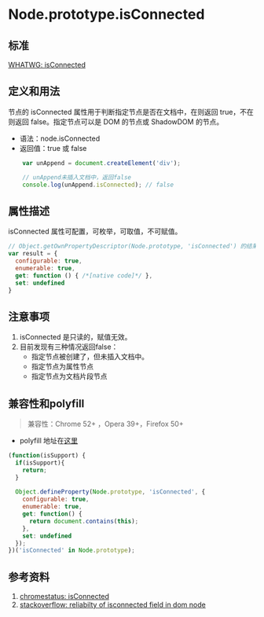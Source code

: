 # Node.prototype.isConnected

## 标准
[WHATWG: isConnected](https://dom.spec.whatwg.org/#dom-node-isconnected)

## 定义和用法
节点的 isConnected 属性用于判断指定节点是否在文档中，在则返回 true，不在则返回 false。指定节点可以是 DOM 的节点或 ShadowDOM 的节点。

- 语法：node.isConnected
- 返回值：true 或 false

```javascript
    var unAppend = document.createElement('div');

    // unAppend未插入文档中，返回false
    console.log(unAppend.isConnected); // false
```

## 属性描述
isConnected 属性可配置，可枚举，可取值，不可赋值。
```javascript
// Object.getOwnPropertyDescriptor(Node.prototype, 'isConnected') 的结果如下：
var result = {
  configurable: true,
  enumerable: true,
  get: function () { /*[native code]*/ },
  set: undefined
}
```

## 注意事项
1. isConnected 是只读的，赋值无效。
2. 目前发现有三种情况返回false：
    - 指定节点被创建了，但未插入文档中。
    - 指定节点为属性节点
    - 指定节点为文档片段节点

## 兼容性和polyfill
> 兼容性：Chrome 52+ ，Opera 39+，Firefox 50+

- polyfill 地址在[这里][1]

```javascript
(function(isSupport) {
  if(isSupport){
    return;
  }
  
  Object.defineProperty(Node.prototype, 'isConnected', {
    configurable: true,
    enumerable: true,
    get: function() {
      return document.contains(this);
    },
    set: undefined
  });
})('isConnected' in Node.prototype);
```

## 参考资料
1. [chromestatus: isConnected](https://www.chromestatus.com/feature/5676110549352448)
2. [stackoverflow: reliabilty of isconnected field in dom node][1]

[1]: http://stackoverflow.com/questions/37588326/reliabilty-of-isconnected-field-in-dom-node

